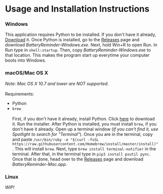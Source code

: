 # Usage and Installation Instructions

### Windows
This application requires Python to be installed. If you don't have it already, <a href="https://www.python.org/downloads/release/python-373/" target="_blank">Download</a> it.
Once Python is installed, go to the <a href="https://github.com/coolkiwiii/batteryreminder/releases" target="_blank">Releases</a> page and download *BatteryReminder-Windows.exe*. Next, hold Win+R to open Run. In Run type in ```shell:startup```. Then, copy *BatteryReminder-Windows.exe*  to that location. This makes the program start up everytime your computer boots into Windows.

### macOS/Mac OS X
*Note: Mac OS X 10.7 and lower are NOT supported.*\
\
Requirements:
* Python
* ```brew```\
\
First, if you don't have it already, install Python. Click <a href="https://www.python.org/downloads/release/python-373/" target="_blank">here</a> to download it. Run the installer. After Python is installed, you must install ```brew```, if you don't have it already. Open up a terminal window (*If you can't find it, use Spotlight to search for "Terminal"*). Once you are in the terminal, copy and paste ```/usr/bin/ruby -e "$(curl -fsSL https://raw.githubusercontent.com/Homebrew/install/master/install)"```. This will install ```brew```. Next, type ```brew install terminal-notifier``` in the terminal. After that, in the terminal type in ```pip3 install psutil pync```. Once that is done, head over to the <a href="https://github.com/coolkiwiii/batteryreminder/releases" target="_blank">Releases</a> page and download *BatteryReminder-Mac.app*.

### Linux
*WIP!*
